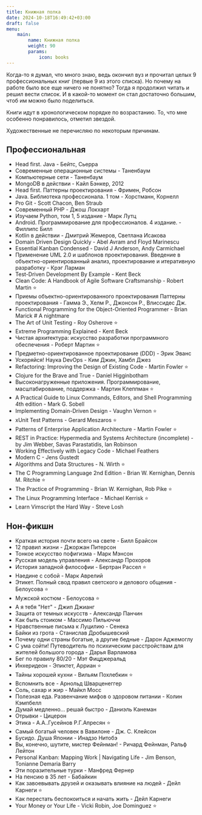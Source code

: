 ```yaml
---
title: Книжная полка
date: 2024-10-18T16:49:42+03:00
draft: false
menu: 
    main:
        name: Книжная полка
        weight: 90
        params:
            icon: books
---
```


Когда-то я думал, что много знаю, ведь окончил вуз и прочитал целых 9 профессиональных книг (первые 9 из этого списка). Но почему на работе было все еще ничего не понятно? Тогда я продолжил читать и решил вести список. И в какой-то момент он стал достаточно большим, чтоб им можно было поделиться.

Книги идут в хронологическом порядке по возрастанию. То, что мне особенно понравилось, отметил звездой.

Художественные не перечисляю по некоторым причинам.

## Профессиональная

* Head first. Java - Бейтс, Сьерра
* Современные операционные системы - Таненбаум
* Компьютерные сети - Таненбаум
* MongoDB в действии - Кайл Бэнкер, 2012
* Head first. Паттерны проектирования - Фримен, Робсон
* Java. Библиотека профессионала. 1 том - Хорстманн, Корнелл
* Pro Git - Scott Chacon, Ben Straub
* Современный PHP - Джош Локхарт
* Изучаем Python, том 1, 5 издание - Марк Лутц
* Android. Программирование для профессионалов. 4 издание. - Филлипс Билл
* Kotlin в действии - Дмитрий Жемеров, Светлана Исакова
* Domain Driven Design Quickly - Abel Avram and Floyd Marinescu
* Essential Kanban Condensed - David J Anderson, Andy Carmichael
* Применение UML 2.0 и шаблонов проектирования. Введение в объектно-ориентированный анализ, проектирование и итеративную разработку - Крэг Ларман
* Test-Driven Development By Example - Kent Beck
* Clean Code: A Handbook of Agile Software Craftsmanship - Robert Martin ⭐
* Приемы объектно-ориентированного проектирования Паттерны проектирования - Гамма Э., Хелм Р., Джонсон Р., Влиссидес Дж.
* Functional Programming for the Object-Oriented Programmer - Brian Marick # A nightmare
* The Art of Unit Testing - Roy Osherove ⭐
* Extreme Programming Explained - Kent Beck
* Чистая архитектура: искусство разработки программного обеспечения - Роберт Мартин ⭐
* Предметно-ориентированное проектирование (DDD) - Эрик Эванс
* Ускоряйся! Наука DevOps - Ким Джин, Хамбл Джез
* Refactoring: Improving the Design of Existing Code - Martin Fowler ⭐
* Clojure for the Brave and True - Daniel Higginbotham
* Высоконагруженные приложения. Программирование, масштабирование, поддержка - Мартин Клеппман ⭐
* A Practical Guide to Linux Commands, Editors, and Shell Programming 4th edition - Mark G. Sobell
* Implementing Domain-Driven Design - Vaughn Vernon ⭐
* xUnit Test Patterns - Gerard Meszaros ⭐
* Patterns of Enterprise Application Architecture - Martin Fowler ⭐
* REST in Practice: Hypermedia and Systems Architecture (incomplete) - by Jim Webber, Savas Parastatidis, Ian Robinson
* Working Effectively with Legacy Code - Michael Feathers
* Modern C - Jens Gustedt
* Algorithms and Data Structures - N. Wirth ⭐
* The C Programming Language 2nd Edition - Brian W. Kernighan, Dennis M. Ritchie ⭐
* The Practice of Programming - Brian W. Kernighan, Rob Pike ⭐
* The Linux Programming Interface - Michael Kerrisk ⭐
* Learn Vimscript the Hard Way - Steve Losh


## Нон-фикшн

* Краткая история почти всего на свете - Билл Брайсон
* 12 правил жизни - Джоржан Питерсон
* Тонкое искусство пофигизма - Марк Мэнсон
* Русская модель управления - Александр Прохоров
* История западной философии - Бертран Рассел ⭐
* Наедине с собой - Марк Аврелий
* Этикет. Полный свод правил светского и делового общения - Белоусова ⭐
* Мужской костюм - Белоусова ⭐
* А я тебя "Нет" - Джип Джианг
* Защита от темных искусств - Александр Панчин
* Как быть стоиком - Массимо Пильюччи
* Нравственные письма к Луцилию - Сенека
* Байки из грота - Станислав Дробышевский
* Почему одни страны богатые, а другие бедные - Дарон Аджемоглу
* С ума сойти! Путеводитель по психическим расстройствам для жителей большого города - Дарья Варламова
* Бег по правилу 80/20 - Мэт Фицджеральд
* Инхеридеон - Эпиктет, Арриан ⭐
* Тайны хорошей кухни - Вильям Похлебкин ⭐
* Вспомнить все - Арнольд Шварценеггер
* Соль, сахар и жир - Майкл Мосс
* Полезная еда. Развенчание мифов о здоровом питании - Колин Кэмпбелл
* Думай медленно... решай быстро - Даниэль Канеман
* Отрывки - Цицерон
* Этика - А.А..Гусейнов Р.Г.Апресян ⭐
* Самый богатый человек в Вавилоне - Дж. С. Клейсон
* Бусидо. Душа Японии - Инадзо Нитобэ
* Вы, конечно, шутите, мистер Фейнман! - Ричард Фейнман, Ральф Лейтон
* Personal Kanban: Mapping Work | Navigating Life - Jim Benson, Tonianne Demaria Barry
* Эти поразительные турки - Манфред Фернер
* На пенсию в 35 лет - Бабайкин
* Как завоевывать друзей и оказывать влияние на людей - Дейл Карнеги ⭐
* Как перестать беспокоиться и начать жить - Дейл Карнеги
* Your Money or Your Life -  Vicki Robin, Joe Dominguez ⭐

